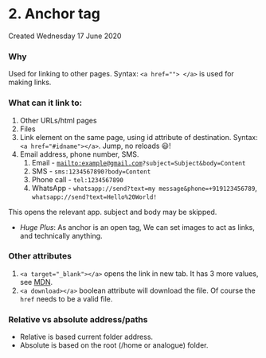 # 2. Anchor tag
Created Wednesday 17 June 2020

### Why
Used for linking to other pages.
Syntax: `<a href=""> </a>` is used for making links.

### What can it link to:
1. Other URLs/html pages
2. Files
3. Link element on the same page, using id attribute of destination. Syntax: ``<a href="#idname"></a>``. Jump, no reloads 😃️!
4. Email address, phone number, SMS.
	1. Email - [``mailto:example@gmail.com``](mailto:example@gmail.com)``?subject=Subject&body=Content``
	2. SMS - ``sms:1234567890?body=Content``
	3. Phone call - ``tel:1234567890``
	4. WhatsApp - `whatsapp://send?text=my message&phone=+919123456789`, `whatsapp://send?text=Hello%20World!`

This opens the relevant app. subject and body may be skipped.
* *Huge Plus*: As anchor is an open tag, We can set images to act as links, and technically anything.

### Other attributes
1. `<a target="_blank"></a>` opens the link in new tab. It has 3 more values, see [MDN](https://developer.mozilla.org/en-US/docs/Web/HTML/Element/a#attr-target).
2. `<a download></a>` boolean attribute will download the file. Of course the `href` needs to be a valid file.

### Relative vs absolute address/paths
* Relative is based current folder address.
* Absolute is based on the root (/home or analogue) folder.